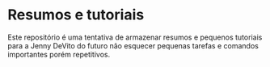 # Resumos e tutoriais

Este repositório é uma tentativa de armazenar resumos e pequenos tutoriais
para a Jenny DeVito do futuro não esquecer pequenas tarefas e comandos
importantes porém repetitivos.
